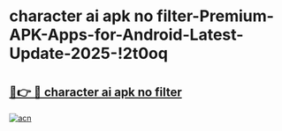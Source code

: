 # character ai apk no filter-Premium-APK-Apps-for-Android-Latest-Update-2025-!2t0oq

# <h2><a href="https://googleone.com">🔗👉 🔴 character ai apk no filter</a></h2>

[![acn](https://github.com/user-attachments/assets/0f9c940e-d8b0-45ae-aac7-cd30a18b3e1c)](https://googleone.com)

